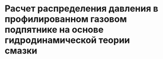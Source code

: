 # Расчет распределения давления в профилированном газовом подпятнике на основе гидродинамической теории смазки


